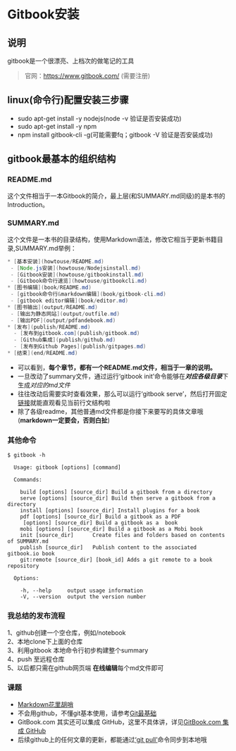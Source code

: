 # Gitbook安装

## 说明
gitbook是一个很漂亮、上档次的做笔记的工具  
> 官网：https://www.gitbook.com/ (需要注册)

## linux(命令行)配置安装三步骤
- sudo apt-get install -y nodejs(node -v 验证是否安装成功)
- sudo apt-get install -y npm
- npm install gitbook-cli -g(可能需要fq；gitbook -V 验证是否安装成功)

## gitbook最基本的组织结构
### README.md
这个文件相当于一本Gitbook的简介，最上层(和SUMMARY.md同级)的是本书的Introduction。
### SUMMARY.md
这个文件是一本书的目录结构，使用Markdown语法，修改它相当于更新书籍目录,SUMMARY.md举例：  
```java
* [基本安装](howtouse/README.md)
 - [Node.js安装](howtouse/Nodejsinstall.md)
 - [Gitbook安装](howtouse/gitbookinstall.md)
 - [Gitbook命令行速览](howtouse/gitbookcli.md)
* [图书编辑](book/README.md)
 - [gitbook命令行&markdown编辑](book/gitbook-cli.md)
 - [gitbook editor编辑](book/editor.md)
* [图书输出](output/README.md)
 - [输出为静态网站](output/outfile.md)
 - [输出PDF](output/pdfandebook.md)
* [发布](publish/README.md)
  - [发布到gitbook.com](publish/gitbook.md)
  - [Github集成](publish/github.md)
  - [发布到Github Pages](publish/gitpages.md)
* [结束](end/README.md)
```
- 可以看到，**每个章节，都有一个README.md文件，相当于一章的说明。**
- 一旦改动了summary文件，通过运行‘gitbook init’命令能够在***对应各级目录***下生成*对应的md文件*
- 往往改动后需要实时查看效果，那么可以运行‘gitbook serve’，然后打开固定[链接](http://localhost:4000)就能直观看见当前行文结构啦
- 除了各级readme，其他普通md文件都是你接下来要写的具体文章哦(**markdown一定要会，否则白扯**)

### 其他命令
```
$ gitbook -h

  Usage: gitbook [options] [command]

  Commands:

    build [options] [source_dir] Build a gitbook from a directory
    serve [options] [source_dir] Build then serve a gitbook from a directory
    install [options] [source_dir] Install plugins for a book
    pdf [options] [source_dir] Build a gitbook as a PDF
     [options] [source_dir] Build a gitbook as a  book
    mobi [options] [source_dir] Build a gitbook as a Mobi book
    init [source_dir]      Create files and folders based on contents of SUMMARY.md
    publish [source_dir]   Publish content to the associated gitbook.io book
    git:remote [source_dir] [book_id] Adds a git remote to a book repository

  Options:

    -h, --help     output usage information
    -V, --version  output the version number
```
### 我总结的发布流程
1、github创建一个空仓库，例如/notebook  
2、本地clone下上面的仓库  
3、利用gitbook 本地命令行初步构建整个summary  
4、push 至远程仓库  
5、以后都只需在github网页端 **在线编辑**每个md文件即可  

### 课题
- [Markdown花里胡哨](../noclass/mdColorful.md)
- 不会用github，不懂git基本使用，请参考[Git最基础](../intro/git.md)
- GitBook.com 其实还可以集成 GitHub，这里不具体讲，详见[GitBook.com 集成 GitHub](../noclass/gitbookAdvanced.md)
- 后续github上的任何文章的更新，都能通过[‘git pull’](../intro/git.md)命令同步到本地哦
